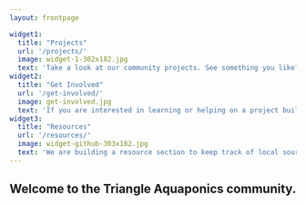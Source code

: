 ```yaml
---
layout: frontpage

widget1:
  title: "Projects"
  url: '/projects/'
  image: widget-1-302x182.jpg
  text: 'Take a look at our community projects. See something you like? Get additional details or schedule a tour with the project owner. Want to get your project added here? *Contact us* to let us know.'
widget2:
  title: "Get Involved"
  url: '/get-involved/'
  image: get-involved.jpg
  text: 'If you are interested in learning or helping on a project build, join a team. Volunteers are also needed to conduct interviews and write case studies. You can also support current projects and donate tools or materials.'
widget3:
  title: "Resources"
  url: '/resources/'
  image: widget-github-303x182.jpg
  text: 'We are building a resource section to keep track of local sources for needed supplies, materials, fish, worms and anything else specific to our projects. Find what you need, submit your own, or ask the community.'
---
```

## Welcome to the Triangle Aquaponics community.
